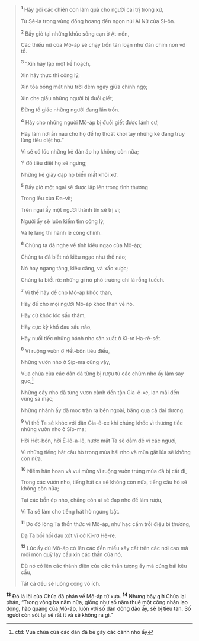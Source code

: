 > <sup><b>1</b></sup> Hãy gởi các chiên con làm quà cho người cai trị trong xứ,
> 
> Từ Sê-la trong vùng đồng hoang đến ngọn núi Ái Nữ của Si-ôn.
> 
> <sup><b>2</b></sup> Bấy giờ tại những khúc sông cạn ở Ạt-nôn,
> 
> Các thiếu nữ của Mô-áp sẽ chạy trốn tán loạn như đàn chim non vỡ tổ.
>
> <sup><b>3</b></sup> “Xin hãy lập một kế hoạch,
> 
> Xin hãy thực thi công lý;
> 
> Xin tỏa bóng mát như trời đêm ngay giữa chính ngọ;
> 
> Xin che giấu những người bị đuổi giết;
> 
> Ðừng tố giác những người đang lẩn trốn.
> 
> <sup><b>4</b></sup> Hãy cho những người Mô-áp bị đuổi giết được lánh cư;
> 
> Hãy làm nơi ẩn náu cho họ để họ thoát khỏi tay những kẻ đang truy lùng tiêu diệt họ.”
> 
> Vì sẽ có lúc những kẻ đàn áp họ không còn nữa;
> 
> Ý đồ tiêu diệt họ sẽ ngưng;
> 
> Những kẻ giày đạp họ biến mất khỏi xứ.
> 
> <sup><b>5</b></sup> Bấy giờ một ngai sẽ được lập lên trong tình thương
> 
> Trong lều của Ða-vít;
> 
> Trên ngai ấy một người thành tín sẽ trị vì;
> 
> Người ấy sẽ luôn kiếm tìm công lý,
> 
> Và lẹ làng thi hành lẽ công chính.
>
> <sup><b>6</b></sup> Chúng ta đã nghe về tính kiêu ngạo của Mô-áp;
> 
> Chúng ta đã biết nó kiêu ngạo như thế nào;
> 
> Nó hay ngang tàng, kiêu căng, và xấc xược;
> 
> Chúng ta biết rõ: những gì nó phô trương chỉ là rỗng tuếch.
> 
> <sup><b>7</b></sup> Vì thế hãy để cho Mô-áp khóc than,
> 
> Hãy để cho mọi người Mô-áp khóc than về nó.
> 
> Hãy cứ khóc lóc sầu thảm,
> 
> Hãy cực kỳ khổ đau sầu não,
> 
> Hãy nuối tiếc những bánh nho sản xuất ở Ki-rơ Ha-rê-sết.
> 
> <sup><b>8</b></sup> Vì ruộng vườn ở Hết-bôn tiêu điều,
> 
> Những vườn nho ở Síp-ma cũng vậy,
> 
> Vua chúa của các dân đã từng bị rượu từ các chùm nho ấy làm say gục,[^1-0cc426dd-163a-4606-a156-967c185953a4]
> 
> Những cây nho đã từng vươn cành đến tận Gia-ê-xe, lan mãi đến vùng sa mạc;
> 
> Những nhánh ấy đã mọc tràn ra bên ngoài, băng qua cả đại dương.
> 
> <sup><b>9</b></sup> Vì thế Ta sẽ khóc với dân Gia-ê-xe khi chúng khóc vì thương tiếc những vườn nho ở Síp-ma;
> 
> Hỡi Hết-bôn, hỡi Ê-lê-a-lê, nước mắt Ta sẽ dầm dề vì các ngươi,
> 
> Vì những tiếng hát câu hò trong mùa hái nho và mùa gặt lúa sẽ không còn nữa.
> 
> <sup><b>10</b></sup> Niềm hân hoan và vui mừng vì ruộng vườn trúng mùa đã bị cất đi,
> 
> Trong các vườn nho, tiếng hát ca sẽ không còn nữa, tiếng câu hò sẽ không còn nữa;
> 
> Tại các bồn ép nho, chẳng còn ai sẽ đạp nho để làm rượu,
> 
> Vì Ta sẽ làm cho tiếng hát hò ngưng bặt.
> 
> <sup><b>11</b></sup> Do đó lòng Ta thổn thức vì Mô-áp, như hạc cầm trỗi điệu bi thương,
> 
> Dạ Ta bồi hồi đau xót vì cớ Ki-rơ Hê-re.
> 
> <sup><b>12</b></sup> Lúc ấy dù Mô-áp có lên các đền miếu xây cất trên các nơi cao mà mỏi mòn quỳ lạy cầu xin các thần của nó,
> 
> Dù nó có lên các thánh điện của các thần tượng ấy mà cúng bái kêu cầu,
> 
> Tất cả đều sẽ luống công vô ích.

<sup><b>13</b></sup> Ðó là lời của Chúa đã phán về Mô-áp từ xưa. <sup><b>14</b></sup> Nhưng bây giờ Chúa lại phán, “Trong vòng ba năm nữa, giống như số năm thuê một công nhân lao động, hào quang của Mô-áp, luôn với số dân đông đảo ấy, sẽ bị tiêu tan. Số người còn sót lại sẽ rất ít và sẽ không ra gì.”

[^1-0cc426dd-163a-4606-a156-967c185953a4]: ctd: Vua chúa của các dân đã bẻ gãy các cành nho ấy